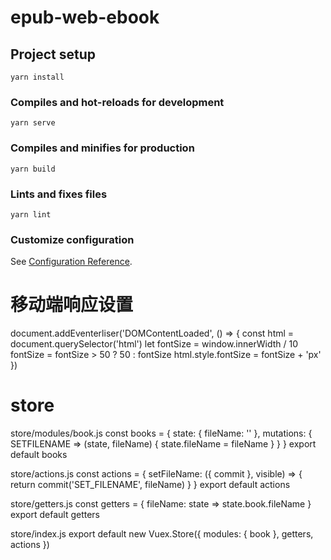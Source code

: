# epub-web-ebook

## Project setup
```
yarn install
```

### Compiles and hot-reloads for development
```
yarn serve
```

### Compiles and minifies for production
```
yarn build
```

### Lints and fixes files
```
yarn lint
```

### Customize configuration
See [Configuration Reference](https://cli.vuejs.org/config/).

# 移动端响应设置
document.addEventerliser('DOMContentLoaded', () => {
    const html = document.querySelector('html')
    let fontSize = window.innerWidth / 10
    fontSize = fontSize > 50 ? 50 : fontSize
    html.style.fontSize = fontSize + 'px'
})

# store
store/modules/book.js
const books = {
    state: {
        fileName: ''
    },
    mutations: {
        SETFILENAME => (state, fileName) {
            state.fileName = fileName
        }
    }
}
export default books

store/actions.js
const actions = {
    setFileName: ({ commit }, visible) => {
        return commit('SET_FILENAME', fileName)
    }
}
export default actions

store/getters.js
const getters = {
    fileName: state => state.book.fileName
}
export default getters

store/index.js
export default new Vuex.Store({
    modules: {
        book
    },
    getters,
    actions
})

